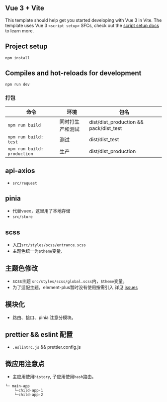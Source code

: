 ## Vue 3 + Vite

This template should help get you started developing with Vue 3 in Vite. The template uses Vue 3 `<script setup>` SFCs, check out the [script setup docs](https://v3.vuejs.org/api/sfc-script-setup.html#sfc-script-setup) to learn more.

## Project setup
```
npm install
```

## Compiles and hot-reloads for development
```
npm run dev
```

### 打包
| 命令   | 环境       | 包名                                     |
|------|----------|----------------------------------------|
| `npm run build` | 同时打生产和测试 | dist/dist_production && pack/dist_test |
| `npm run build: test` | 测试       | dist/dist_test                         |
| `npm run build: production` | 生产       | dist/dist_production                   |

## api-axios
* `src/request`

## pinia
* 代替vuex，这里用了本地存储
* `src/store`

## scss
* 入口`src/styles/scss/entrance.scss`
* 主题色统一为`$theme`变量.

## 主题色修改
* scss主题 `src/styles/scss/global.scss`内，`$theme`变量。
* 为了适配主题，element-plus暂时没有使用按需引入 详见 [issues](https://github.com/antfu/unplugin-vue-components/issues/242)

## 模块化
* 路由、接口、pinia 注意分模块。

## prettier && eslint 配置
* `.eslintrc.js` && prettier.config.js

## 微应用注意点
* 主应用使用`history`, 子应用使用`hash`路由。
```结构
└─ main-app
    └─child-app-1
    └─child-app-2
```

